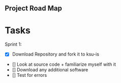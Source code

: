 ## Project Road Map

# Tasks
Sprint 1:
- [x] Download Repository and fork it to ksu-is
- [] Look at source code + familiarize myself with it 
- [] Download any additional software 
- [] Test for errors
